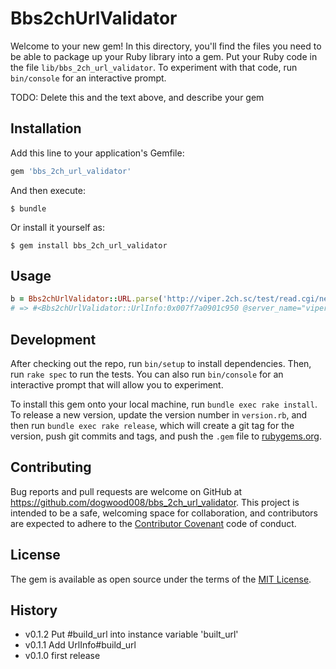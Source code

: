 # Bbs2chUrlValidator

Welcome to your new gem! In this directory, you'll find the files you need to be able to package up your Ruby library into a gem. Put your Ruby code in the file `lib/bbs_2ch_url_validator`. To experiment with that code, run `bin/console` for an interactive prompt.

TODO: Delete this and the text above, and describe your gem

## Installation

Add this line to your application's Gemfile:

```ruby
gem 'bbs_2ch_url_validator'
```

And then execute:

    $ bundle

Or install it yourself as:

    $ gem install bbs_2ch_url_validator

## Usage

```ruby
b = Bbs2chUrlValidator::URL.parse('http://viper.2ch.sc/test/read.cgi/news4vip/9990000001/')
# => #<Bbs2chUrlValidator::UrlInfo:0x007f7a0901c950 @server_name="viper", @is_open=false, @tld="sc", @board_name="news4vip", @thread_key="9990000001", @is_dat=false, @is_subject=false, @is_setting=false, @built_url="http://viper.2ch.sc/test/read.cgi/news4vip/9990000001/">
```


## Development

After checking out the repo, run `bin/setup` to install dependencies. Then, run `rake spec` to run the tests. You can also run `bin/console` for an interactive prompt that will allow you to experiment.

To install this gem onto your local machine, run `bundle exec rake install`. To release a new version, update the version number in `version.rb`, and then run `bundle exec rake release`, which will create a git tag for the version, push git commits and tags, and push the `.gem` file to [rubygems.org](https://rubygems.org).

## Contributing

Bug reports and pull requests are welcome on GitHub at https://github.com/dogwood008/bbs_2ch_url_validator. This project is intended to be a safe, welcoming space for collaboration, and contributors are expected to adhere to the [Contributor Covenant](http://contributor-covenant.org) code of conduct.


## License

The gem is available as open source under the terms of the [MIT License](http://opensource.org/licenses/MIT).

## History

- v0.1.2 Put #build_url into instance variable 'built_url'
- v0.1.1 Add UrlInfo#build_url
- v0.1.0 first release
